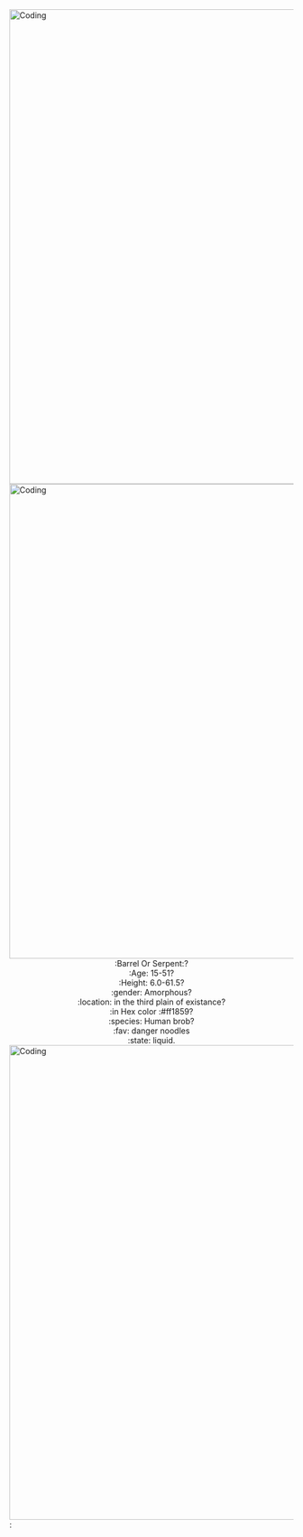  <img align="center" alt="Coding" width="840" src="https://piskel-imgstore-b.appspot.com/img/d9359bf0-811a-11ed-9227-8fa77ee6295d.gif">
 <img align="center" alt="Coding" width="840" src="https://piskel-imgstore-b.appspot.com/img/b250f0f0-8117-11ed-8311-8fa77ee6295d.gif">
 <div align="center">:Barrel Or Serpent:?</div>
 <div align="center">:Age: 15-51?</div>
 <div align="center">:Height: 6.0-61.5?</div>
 <div align="center">:gender: Amorphous?</div>
 <div align="center">:location: in the third plain of existance?</div>
 <div align="center">:in Hex color :#ff1859?</div>
 <div align="center">:species: Human brob?</div>
 <div align="center">:fav: danger noodles</div>
 <div align="center">:state: liquid.</div>
 <img align="center" alt="Coding" width="840" src="https://piskel-imgstore-b.appspot.com/img/b250f0f0-8117-11ed-8311-8fa77ee6295d.gif">
 :
